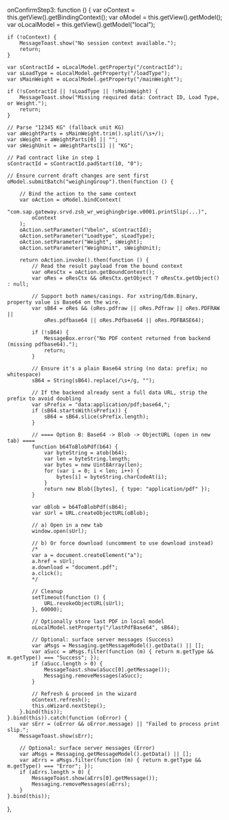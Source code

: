 onConfirmStep3: function () {
    var oContext = this.getView().getBindingContext();
    var oModel = this.getView().getModel();
    var oLocalModel = this.getView().getModel("local");

    if (!oContext) {
        MessageToast.show("No session context available.");
        return;
    }

    var sContractId = oLocalModel.getProperty("/contractId");
    var sLoadType = oLocalModel.getProperty("/loadType");
    var sMainWeight = oLocalModel.getProperty("/mainWeight");

    if (!sContractId || !sLoadType || !sMainWeight) {
        MessageToast.show("Missing required data: Contract ID, Load Type, or Weight.");
        return;
    }

    // Parse "12345 KG" (fallback unit KG)
    var aWeightParts = sMainWeight.trim().split(/\s+/);
    var sWeight = aWeightParts[0] || "";
    var sWeighUnit = aWeightParts[1] || "KG";

    // Pad contract like in step 1
    sContractId = sContractId.padStart(10, "0");

    // Ensure current draft changes are sent first
    oModel.submitBatch("weighingGroup").then(function () {

        // Bind the action to the same context
        var oAction = oModel.bindContext(
            "com.sap.gateway.srvd.zsb_wr_weighingbrige.v0001.printSlip(...)",
            oContext
        );
        oAction.setParameter("Vbeln", sContractId);
        oAction.setParameter("Loadtype", sLoadType);
        oAction.setParameter("Weight", sWeight);
        oAction.setParameter("WeighUnit", sWeighUnit);

        return oAction.invoke().then(function () {
            // Read the result payload from the bound context
            var oResCtx = oAction.getBoundContext();
            var oRes = oResCtx && oResCtx.getObject ? oResCtx.getObject() : null;

            // Support both names/casings. For xstring/Edm.Binary, property value is Base64 on the wire.
            var sB64 = oRes && (oRes.pdfraw || oRes.Pdfraw || oRes.PDFRAW ||
                oRes.pdfbase64 || oRes.Pdfbase64 || oRes.PDFBASE64);

            if (!sB64) {
                MessageBox.error("No PDF content returned from backend (missing pdfbase64).");
                return;
            }

            // Ensure it's a plain Base64 string (no data: prefix; no whitespace)
            sB64 = String(sB64).replace(/\s+/g, "");

            // If the backend already sent a full data URL, strip the prefix to avoid doubling
            var sPrefix = "data:application/pdf;base64,";
            if (sB64.startsWith(sPrefix)) {
                sB64 = sB64.slice(sPrefix.length);
            }

            // ==== Option B: Base64 -> Blob -> ObjectURL (open in new tab) ====
            function b64ToBlobPdf(b64) {
                var byteString = atob(b64);
                var len = byteString.length;
                var bytes = new Uint8Array(len);
                for (var i = 0; i < len; i++) {
                    bytes[i] = byteString.charCodeAt(i);
                }
                return new Blob([bytes], { type: "application/pdf" });
            }

            var oBlob = b64ToBlobPdf(sB64);
            var sUrl = URL.createObjectURL(oBlob);

            // a) Open in a new tab
            window.open(sUrl);

            // b) Or force download (uncomment to use download instead)
            /*
            var a = document.createElement("a");
            a.href = sUrl;
            a.download = "document.pdf";
            a.click();
            */

            // Cleanup
            setTimeout(function () {
                URL.revokeObjectURL(sUrl);
            }, 60000);

            // Optionally store last PDF in local model
            oLocalModel.setProperty("/lastPdfBase64", sB64);

            // Optional: surface server messages (Success)
            var aMsgs = Messaging.getMessageModel().getData() || [];
            var aSucc = aMsgs.filter(function (m) { return m.getType && m.getType() === "Success"; });
            if (aSucc.length > 0) {
                MessageToast.show(aSucc[0].getMessage());
                Messaging.removeMessages(aSucc);
            }

            // Refresh & proceed in the wizard
            oContext.refresh();
            this.oWizard.nextStep();
        }.bind(this));
    }.bind(this)).catch(function (oError) {
        var sErr = (oError && oError.message) || "Failed to process print slip.";
        MessageToast.show(sErr);

        // Optional: surface server messages (Error)
        var aMsgs = Messaging.getMessageModel().getData() || [];
        var aErrs = aMsgs.filter(function (m) { return m.getType && m.getType() === "Error"; });
        if (aErrs.length > 0) {
            MessageToast.show(aErrs[0].getMessage());
            Messaging.removeMessages(aErrs);
        }
    }.bind(this));
},
